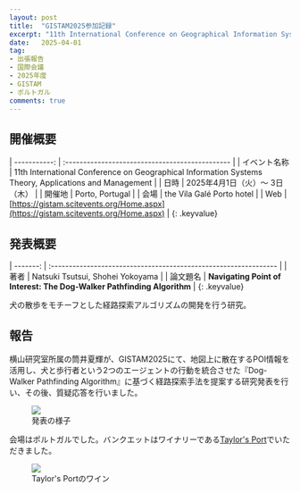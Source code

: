 ```yaml
---
layout: post
title:  "GISTAM2025参加記録"
excerpt: "11th International Conference on Geographical Information Systems Theory, Applications and Managementで発表しました"
date:   2025-04-01
tag:
- 出張報告
- 国際会議
- 2025年度
- GISTAM
- ポルトガル
comments: true
---
```


## 開催概要

| -----------: | :---------------------------------------------- |
| イベント名称 | 11th International Conference on Geographical Information Systems Theory, Applications and Management        |
|         日時 | 2025年4月1日（火）～ 3日（木）                      |
|       開催地 |  Porto, Portugal                             |
|         会場 |  the Vila Galé Porto hotel                       |
|          Web | [https://gistam.scitevents.org/Home.aspx](https://gistam.scitevents.org/Home.aspx) |
{: .keyvalue}


## 発表概要

| -------: | :--------------------------------------------------------------- |
|     著者 | Natsuki Tsutsui, Shohei Yokoyama                                               |
| 論文題名 | **Navigating Point of Interest: The Dog-Walker Pathfinding Algorithm** |
{: .keyvalue}

犬の散歩をモチーフとした経路探索アルゴリズムの開発を行う研究。

## 報告
横山研究室所属の筒井夏輝が、GISTAM2025にて、地図上に散在するPOI情報を活用し、犬と歩行者という2つのエージェントの行動を統合させた『Dog-Walker Pathfinding Algorithm』に基づく経路探索手法を提案する研究発表を行い、その後、質疑応答を行いました。

<figure>
    <img src="{{ site.url }}/assets/img/gistam2025/person.jpg">
    <figcaption>発表の様子</figcaption>
</figure>


会場はポルトガルでした。バンクエットはワイナリーである[Taylor's Port](https://www.taylor.pt/en/visit-taylors/port-cellars)でいただきました。
<figure>
    <img src="{{ site.url }}/assets/img/gistam2025/wine.jpg">
    <figcaption>Taylor's Portのワイン</figcaption>
</figure>
